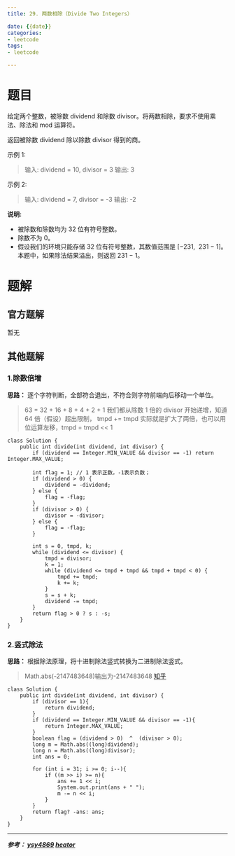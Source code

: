 ```yaml
---
title: 29. 两数相除（Divide Two Integers）

date: {{date}}
categories:
- leetcode
tags:
- leetcode

---
```

# 题目
给定两个整数，被除数 dividend 和除数 divisor。将两数相除，要求不使用乘法、除法和 mod 运算符。

返回被除数 dividend 除以除数 divisor 得到的商。

示例 1:
> 输入: dividend = 10, divisor = 3
> 输出: 3

示例 2:
> 输入: dividend = 7, divisor = -3
> 输出: -2

**说明:**
- 被除数和除数均为 32 位有符号整数。
- 除数不为 0。
- 假设我们的环境只能存储 32 位有符号整数，其数值范围是 [−231,  231 − 1]。本题中，如果除法结果溢出，则返回 231 − 1。




# 题解

## 官方题解
暂无

## 其他题解
### 1.除数倍增
**思路：** 逐个字符判断，全部符合退出，不符合则字符前端向后移动一个单位。
> 63 = 32 + 16 + 8 + 4 + 2 + 1
> 我们都从除数 1 倍的 divisor 开始递增，知道 64 倍（假设）超出限制，
> tmpd += tmpd 实际就是扩大了两倍，也可以用位运算左移，tmpd = tmpd << 1
```
class Solution {
    public int divide(int dividend, int divisor) {
        if (dividend == Integer.MIN_VALUE && divisor == -1) return Integer.MAX_VALUE;

        int flag = 1; // 1 表示正数，-1表示负数；
        if (dividend > 0) {
            dividend = -dividend;
        } else {
            flag = -flag;
        }
        if (divisor > 0) {
            divisor = -divisor;
        } else {
            flag = -flag;
        }

        int s = 0, tmpd, k;
        while (dividend <= divisor) {
            tmpd = divisor;
            k = 1;
            while (dividend <= tmpd + tmpd && tmpd + tmpd < 0) {
                tmpd += tmpd;
                k += k;
            }
            s = s + k;
            dividend -= tmpd;
        }
        return flag > 0 ? s : -s;
    }
}
```

### 2.竖式除法
**思路：** 根据除法原理，将十进制除法竖式转换为二进制除法竖式。
> Math.abs(-2147483648)输出为-2147483648
[知乎](https://www.zhihu.com/question/51632291)
```
class Solution {
    public int divide(int dividend, int divisor) {
        if (divisor == 1){
            return dividend;
        }
        if (dividend == Integer.MIN_VALUE && divisor == -1){
            return Integer.MAX_VALUE;
        }
        boolean flag = (dividend > 0)  ^  (divisor > 0);
        long m = Math.abs((long)dividend);
        long n = Math.abs((long)divisor);
        int ans = 0;

        for (int i = 31; i >= 0; i--){
            if ((m >> i) >= n){
                ans += 1 << i;
                System.out.print(ans + " ");
                m -= n << i;
            }
        }
        return flag? -ans: ans;
    }
}
```

---
***参考：
[ysy4869](https://leetcode-cn.com/problems/divide-two-integers/solution/xiao-xue-sheng-du-hui-de-lie-shu-shi-suan-chu-fa-b/)
[heator](https://leetcode-cn.com/problems/divide-two-integers/solution/javachu-shu-bei-zeng-die-dai-xun-huan-bu-shi-yong-/)***
